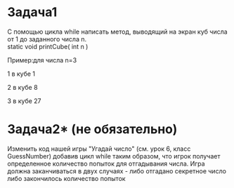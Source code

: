 # Задача1  

С помощью цикла while написать метод, выводящий на экран куб числа от 1 до 
заданного числа n.  
static void printCube( int n )


Пример:для числа n=3 

1 в кубе 1

2 в кубе 8

3 в кубе 27  

# Задача2* (не обязательно) 
Изменить код нашей игры "Угадай число" (см. урок 6, класс GuessNumber) добавив цикл while таким образом, что
игрок получает определенное количество попыток для отгадывания числа. Игра должна заканчиваться в двух случаях -
либо отгадано секретное число либо закончилось количество попыток



 





